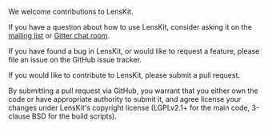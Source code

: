 We welcome contributions to LensKit.

If you have a question about how to use LensKit, consider asking it on
the [mailing list][ml] or [Gitter chat room][chat].

[ml]: http://lenskit.org/connect/
[chat]: https://gitter.im/lenskit/lenskit

If you have found a bug in LensKit, or would like to request a feature,
please file an issue on the GitHub issue tracker.

If you would like to contribute to LensKit, please submit a pull request.

By submitting a pull request via GitHub, you warrant that you
either own the code or have appropriate authority to submit it, and 
agree license your changes under LensKit's copyright license (LGPLv2.1+ 
for the main code, 3-clause BSD for the build scripts).
